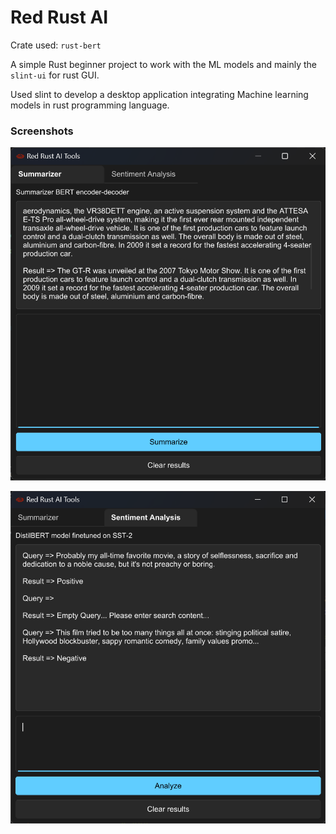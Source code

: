 # Red Rust AI

Crate used: `rust-bert`

A simple Rust beginner project to work with the ML models and mainly the `slint-ui` for rust GUI.

Used slint to develop a desktop application integrating Machine learning models in rust programming language.

### Screenshots

![Summarizer Screenshot](./assets/screen-shot-one.png)

![Sentiment Analysis Screenshot](./assets/screen-shot-two.png)